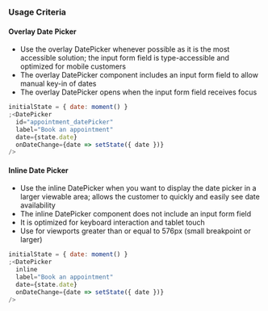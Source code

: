 ### Usage Criteria

#### Overlay Date Picker

- Use the overlay DatePicker whenever possible as it is the most accessible solution; the input form field is type-accessible and optimized for mobile customers
- The overlay DatePicker component includes an input form field to allow manual key-in of dates
- The overlay DatePicker opens when the input form field receives focus

```jsx
initialState = { date: moment() }
;<DatePicker
  id="appointment_datePicker"
  label="Book an appointment"
  date={state.date}
  onDateChange={date => setState({ date })}
/>
```

#### Inline Date Picker

- Use the inline DatePicker when you want to display the date picker in a larger viewable area; allows the customer to quickly and easily see date availability
- The inline DatePicker component does not include an input form field
- It is optimized for keyboard interaction and tablet touch
- Use for viewports greater than or equal to 576px (small breakpoint or larger)

```jsx
initialState = { date: moment() }
;<DatePicker
  inline
  label="Book an appointment"
  date={state.date}
  onDateChange={date => setState({ date })}
/>
```
